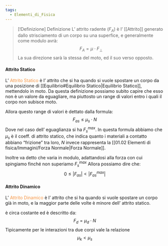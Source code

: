 ```yaml
---
tags:
  - Elementi_di_Fisica
---
```

>[!Definizione]  Definizione
>L’ attrito radente ($F_{A}$) è l’ [[Attrito]] generato dallo strisciamento di un corpo su una superfice, e generalmente come modulo avrà:
>$$F_{A}=\mu \cdot F_{\perp}$$
>La sua direzione sarà la stessa del moto, ed il suo verso opposto.

#### Attrito Statico

L’ <font color="#f79646">Attrito Statico</font> è l’ attrito che si ha quando si vuole spostare un corpo da una posizione di [[Equilibrio#Equilibrio Statico|Equilibrio Statico]], mettendolo in moto.
Da questa definizione possiamo subito capire che esso non è un valore da eguagliare, ma piuttosto un range di valori entro i quali il corpo non subisce moto.

Allora questo range di valori è dettato dalla formula:
$$F_{as}\leq \mu_{s}\cdot N$$
Dove nel caso dell’ eguaglianza si ha $F^{max}_{s}$.
In questa formula abbiamo che $\mu _s$ è il coeff. di attrito statico, che indica quanto i materiali a contatto abbiano “frizione” tra loro, $N$ invece rappresenta la [[01.02 Elementi di fisica/Immagini/Forza Normale|Forza Normale]].

Inoltre va detto che varia in modulo, adattandosi alla forza con cui spingiamo finché non superiamo $F^{max}_{s}$
Allora possiamo dire che:
$$0\leq |F_{as}|< |F^{max}_{as}|$$

#### Attrito Dinamico
L’ <font color="#f79646">Attrito Dinamico</font> è l’ attrito che si ha quando si vuole spostare un corpo già in moto, e la maggior parte delle volte è minore dell’ attrito statico.

è circa costante ed è descritto da:
$$F_{d}=\mu_{d}\cdot N$$
Tipicamente per le interazioni tra due corpi vale la relazione
$$\mu_{k}<\mu_{s}$$